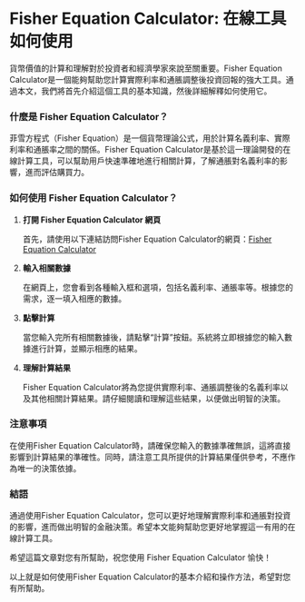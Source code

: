 Fisher Equation Calculator: 在線工具如何使用
====================================

貨幣價值的計算和理解對於投資者和經濟學家來說至關重要。Fisher Equation Calculator是一個能夠幫助您計算實際利率和通脹調整後投資回報的強大工具。通過本文，我們將首先介紹這個工具的基本知識，然後詳細解釋如何使用它。

### 什麼是 Fisher Equation Calculator？

菲雪方程式（Fisher Equation）是一個貨幣理論公式，用於計算名義利率、實際利率和通脹率之間的關係。Fisher Equation Calculator是基於這一理論開發的在線計算工具，可以幫助用戶快速準確地進行相關計算，了解通脹對名義利率的影響，進而評估購買力。

### 如何使用 Fisher Equation Calculator？

1. **打開 Fisher Equation Calculator 網頁**
    
    首先，請使用以下連結訪問Fisher Equation Calculator的網頁：[Fisher Equation Calculator](https://www.onlinecalculatorsfree.com/zh-tw/financial/fisher-equation-calculator.html)
2. **輸入相關數據**
    
    在網頁上，您會看到各種輸入框和選項，包括名義利率、通脹率等。根據您的需求，逐一填入相應的數據。
3. **點擊計算**
    
    當您輸入完所有相關數據後，請點擊“計算”按鈕。系統將立即根據您的輸入數據進行計算，並顯示相應的結果。
4. **理解計算結果**
    
    Fisher Equation Calculator將為您提供實際利率、通脹調整後的名義利率以及其他相關計算結果。請仔細閱讀和理解這些結果，以便做出明智的決策。

### 注意事項

在使用Fisher Equation Calculator時，請確保您輸入的數據準確無誤，這將直接影響到計算結果的準確性。同時，請注意工具所提供的計算結果僅供參考，不應作為唯一的決策依據。

### 結語

通過使用Fisher Equation Calculator，您可以更好地理解實際利率和通脹對投資的影響，進而做出明智的金融決策。希望本文能夠幫助您更好地掌握這一有用的在線計算工具。

希望這篇文章對您有所幫助，祝您使用 Fisher Equation Calculator 愉快！

以上就是如何使用Fisher Equation Calculator的基本介紹和操作方法，希望對您有所幫助。